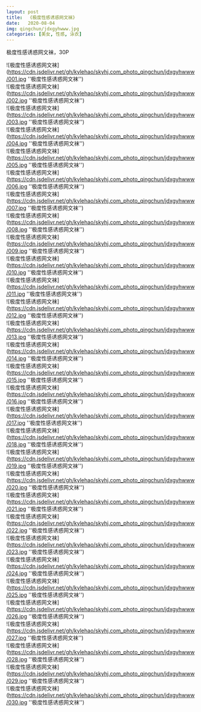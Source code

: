 ```yaml
---
layout: post
title:  《极度性感诱惑网文袜》
date:   2020-08-04
img: qingchun/jdxgyhwww.jpg
categories: [美女, 性感, 泳衣]
---
```


极度性感诱惑网文袜，30P

![极度性感诱惑网文袜](https://cdn.jsdelivr.net/gh/kylehao/skyhj.com_photo_qingchun/jdxgyhwww/001.jpg ''极度性感诱惑网文袜'') <br>
![极度性感诱惑网文袜](https://cdn.jsdelivr.net/gh/kylehao/skyhj.com_photo_qingchun/jdxgyhwww/002.jpg ''极度性感诱惑网文袜'') <br>
![极度性感诱惑网文袜](https://cdn.jsdelivr.net/gh/kylehao/skyhj.com_photo_qingchun/jdxgyhwww/003.jpg ''极度性感诱惑网文袜'') <br>
![极度性感诱惑网文袜](https://cdn.jsdelivr.net/gh/kylehao/skyhj.com_photo_qingchun/jdxgyhwww/004.jpg ''极度性感诱惑网文袜'') <br>
![极度性感诱惑网文袜](https://cdn.jsdelivr.net/gh/kylehao/skyhj.com_photo_qingchun/jdxgyhwww/005.jpg ''极度性感诱惑网文袜'') <br>
![极度性感诱惑网文袜](https://cdn.jsdelivr.net/gh/kylehao/skyhj.com_photo_qingchun/jdxgyhwww/006.jpg ''极度性感诱惑网文袜'') <br>
![极度性感诱惑网文袜](https://cdn.jsdelivr.net/gh/kylehao/skyhj.com_photo_qingchun/jdxgyhwww/007.jpg ''极度性感诱惑网文袜'') <br>
![极度性感诱惑网文袜](https://cdn.jsdelivr.net/gh/kylehao/skyhj.com_photo_qingchun/jdxgyhwww/008.jpg ''极度性感诱惑网文袜'') <br>
![极度性感诱惑网文袜](https://cdn.jsdelivr.net/gh/kylehao/skyhj.com_photo_qingchun/jdxgyhwww/009.jpg ''极度性感诱惑网文袜'') <br>
![极度性感诱惑网文袜](https://cdn.jsdelivr.net/gh/kylehao/skyhj.com_photo_qingchun/jdxgyhwww/010.jpg ''极度性感诱惑网文袜'') <br>
![极度性感诱惑网文袜](https://cdn.jsdelivr.net/gh/kylehao/skyhj.com_photo_qingchun/jdxgyhwww/011.jpg ''极度性感诱惑网文袜'') <br>
![极度性感诱惑网文袜](https://cdn.jsdelivr.net/gh/kylehao/skyhj.com_photo_qingchun/jdxgyhwww/012.jpg ''极度性感诱惑网文袜'') <br>
![极度性感诱惑网文袜](https://cdn.jsdelivr.net/gh/kylehao/skyhj.com_photo_qingchun/jdxgyhwww/013.jpg ''极度性感诱惑网文袜'') <br>
![极度性感诱惑网文袜](https://cdn.jsdelivr.net/gh/kylehao/skyhj.com_photo_qingchun/jdxgyhwww/014.jpg ''极度性感诱惑网文袜'') <br>
![极度性感诱惑网文袜](https://cdn.jsdelivr.net/gh/kylehao/skyhj.com_photo_qingchun/jdxgyhwww/015.jpg ''极度性感诱惑网文袜'') <br>
![极度性感诱惑网文袜](https://cdn.jsdelivr.net/gh/kylehao/skyhj.com_photo_qingchun/jdxgyhwww/016.jpg ''极度性感诱惑网文袜'') <br>
![极度性感诱惑网文袜](https://cdn.jsdelivr.net/gh/kylehao/skyhj.com_photo_qingchun/jdxgyhwww/017.jpg ''极度性感诱惑网文袜'') <br>
![极度性感诱惑网文袜](https://cdn.jsdelivr.net/gh/kylehao/skyhj.com_photo_qingchun/jdxgyhwww/018.jpg ''极度性感诱惑网文袜'') <br>
![极度性感诱惑网文袜](https://cdn.jsdelivr.net/gh/kylehao/skyhj.com_photo_qingchun/jdxgyhwww/019.jpg ''极度性感诱惑网文袜'') <br>
![极度性感诱惑网文袜](https://cdn.jsdelivr.net/gh/kylehao/skyhj.com_photo_qingchun/jdxgyhwww/020.jpg ''极度性感诱惑网文袜'') <br>
![极度性感诱惑网文袜](https://cdn.jsdelivr.net/gh/kylehao/skyhj.com_photo_qingchun/jdxgyhwww/021.jpg ''极度性感诱惑网文袜'') <br>
![极度性感诱惑网文袜](https://cdn.jsdelivr.net/gh/kylehao/skyhj.com_photo_qingchun/jdxgyhwww/022.jpg ''极度性感诱惑网文袜'') <br>
![极度性感诱惑网文袜](https://cdn.jsdelivr.net/gh/kylehao/skyhj.com_photo_qingchun/jdxgyhwww/023.jpg ''极度性感诱惑网文袜'') <br>
![极度性感诱惑网文袜](https://cdn.jsdelivr.net/gh/kylehao/skyhj.com_photo_qingchun/jdxgyhwww/024.jpg ''极度性感诱惑网文袜'') <br>
![极度性感诱惑网文袜](https://cdn.jsdelivr.net/gh/kylehao/skyhj.com_photo_qingchun/jdxgyhwww/025.jpg ''极度性感诱惑网文袜'') <br>
![极度性感诱惑网文袜](https://cdn.jsdelivr.net/gh/kylehao/skyhj.com_photo_qingchun/jdxgyhwww/026.jpg ''极度性感诱惑网文袜'') <br>
![极度性感诱惑网文袜](https://cdn.jsdelivr.net/gh/kylehao/skyhj.com_photo_qingchun/jdxgyhwww/027.jpg ''极度性感诱惑网文袜'') <br>
![极度性感诱惑网文袜](https://cdn.jsdelivr.net/gh/kylehao/skyhj.com_photo_qingchun/jdxgyhwww/028.jpg ''极度性感诱惑网文袜'') <br>
![极度性感诱惑网文袜](https://cdn.jsdelivr.net/gh/kylehao/skyhj.com_photo_qingchun/jdxgyhwww/029.jpg ''极度性感诱惑网文袜'') <br>
![极度性感诱惑网文袜](https://cdn.jsdelivr.net/gh/kylehao/skyhj.com_photo_qingchun/jdxgyhwww/030.jpg ''极度性感诱惑网文袜'') <br>
